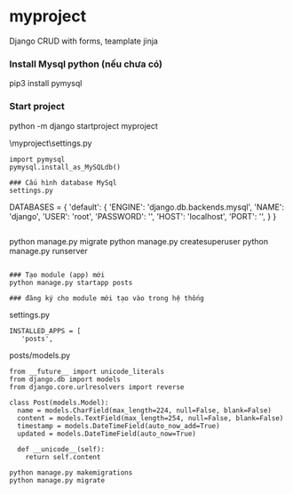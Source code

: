 # myproject
Django CRUD with forms, teamplate jinja

### Install Mysql python (nếu chưa có)
pip3 install pymysql

### Start project
python -m django startproject myproject

\myproject\settings.py
```
import pymysql
pymysql.install_as_MySQLdb()

### Cấu hình database MySql
settings.py
```
DATABASES = {
   'default': {
       'ENGINE': 'django.db.backends.mysql',
       'NAME': 'django',
       'USER': 'root',
       'PASSWORD': '',
       'HOST': 'localhost',
       'PORT': '',
   }
}
```
```
python manage.py migrate
python manage.py createsuperuser
python manage.py runserver
```

### Tạo module (app) mới
python manage.py startapp posts

### đăng ký cho module mới tạo vào trong hệ thống
```
settings.py
```
INSTALLED_APPS = [
   'posts',
```

posts/models.py
```
from __future__ import unicode_literals
from django.db import models
from django.core.urlresolvers import reverse

class Post(models.Model):
  name = models.CharField(max_length=224, null=False, blank=False)
  content = models.TextField(max_length=254, null=False, blank=False)
  timestamp = models.DateTimeField(auto_now_add=True)
  updated = models.DateTimeField(auto_now=True)

  def __unicode__(self):
    return self.content
```

```
python manage.py makemigrations
python manage.py migrate
```
